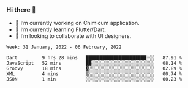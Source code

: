 ### Hi there 👋

<!--
**devcat37/devcat37** is a ✨ _special_ ✨ repository because its `README.md` (this file) appears on your GitHub profile.-->


- 🔭 I’m currently working on Chimicum application.
- 🌱 I’m currently learning Flutter/Dart.
- 👯 I’m looking to collaborate with UI designers.
<!-- - 🤔 I’m looking for help with ... -->

<!--START_SECTION:waka-->
```text
Week: 31 January, 2022 - 06 February, 2022

Dart         9 hrs 28 mins   ██████████████████████░░░   87.91 % 
JavaScript   52 mins         ██░░░░░░░░░░░░░░░░░░░░░░░   08.14 % 
Groovy       18 mins         ▓░░░░░░░░░░░░░░░░░░░░░░░░   02.89 % 
XML          4 mins          ▒░░░░░░░░░░░░░░░░░░░░░░░░   00.74 % 
JSON         1 min           ░░░░░░░░░░░░░░░░░░░░░░░░░   00.23 % 
```
<!--END_SECTION:waka-->
